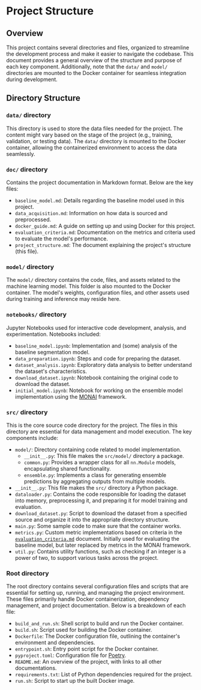 # Project Structure

## Overview

This project contains several directories and files, organized to streamline the development process and make it easier to navigate the codebase. This document provides a general overview of the structure and purpose of each key component. Additionally, note that the `data/` and `model/` directories are mounted to the Docker container for seamless integration during development.

## Directory Structure

### `data/` directory

This directory is used to store the data files needed for the project. The content might vary based on the stage of the project (e.g., training, validation, or testing data). The `data/` directory is mounted to the Docker container, allowing the containerized environment to access the data seamlessly.

### `doc/` directory

Contains the project documentation in Markdown format. Below are the key files:

* `baseline_model.md`: Details regarding the baseline model used in this project.
* `data_acquisition.md`: Information on how data is sourced and preprocessed.
* `docker_guide.md`: A guide on setting up and using Docker for this project.
* `evaluation_criteria.md`: Documentation on the metrics and criteria used to evaluate the model's performance.
* `project_structure.md`: The document explaining the project's structure (this file).

### `model/` directory

The `model/` directory contains the code, files, and assets related to the machine learning model. This folder is also mounted to the Docker container. The model's weights, configuration files, and other assets used during training and inference may reside here.

### `notebooks/` directory

Jupyter Notebooks used for interactive code development, analysis, and experimentation. Notebooks included:

* `baseline_model.ipynb`: Implementation and (some) analysis of the baseline segmentation model.
* `data_preparation.ipynb`: Steps and code for preparing the dataset.
* `dataset_analysis.ipynb`: Exploratory data analysis to better understand the dataset's characteristics.
* `download_dataset.ipynb`: Notebook containing the original code to download the dataset.
* `initial_model.ipynb`: Notebook for working on the ensemble model implementation using the [MONAI](https://monai.io/) framework.

### `src/` directory

This is the core source code directory for the project. The files in this directory are essential for data management and model execution. The key components include:

* `model/`: Directory containing code related to model implementation.
  * `__init__.py`: This file makes the `src/model/` directory a package.
  * `common.py`: Provides a wrapper class for all `nn.Module` models, encapsulating shared functionality.
  * `ensemble.py`: Implements a class for generating ensemble predictions by aggregating outputs from multiple models.
* `__init__.py`: This file makes the `src/` directory a Python package.
* `dataloader.py`: Contains the code responsible for loading the dataset into memory, preprocessing it, and preparing it for model training and evaluation.
* `download_dataset.py`: Script to download the dataset from a specified source and organize it into the appropriate directory structure.
* `main.py`: Some sample code to make sure that the container works.
* `metrics.py`: Custom metric implementations based on criteria in the [`evaluation_criteria.md`](evaluation_criteria.md) document. Initially used for evaluating the baseline model, but later replaced by metrics in the MONAI framework.
* `util.py`: Contains utility functions, such as checking if an integer is a power of two, to support various tasks across the project.

### Root directory

The root directory contains several configuration files and scripts that are essential for setting up, running, and managing the project environment. These files primarily handle Docker containerization, dependency management, and project documentation. Below is a breakdown of each file:

* `build_and_run.sh`: Shell script to build and run the Docker container.
* `build.sh`: Script used for building the Docker container.
* `Dockerfile`: The Docker configuration file, outlining the container's environment and dependencies.
* `entrypoint.sh`: Entry point script for the Docker container.
* `pyproject.toml`: Configuration file for [Poetry](https://python-poetry.org/).
* `README.md`: An overview of the project, with links to all other documentations.
* `requirements.txt`: List of Python dependencies required for the project.
* `run.sh`: Script to start up the built Docker image.
